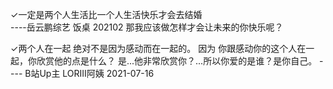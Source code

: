 
✓一定是两个人生活比一个人生活快乐才会去结婚    
                          ----岳云鹏综艺 饭桌   202102
                          那我应该做怎样才会让未来的你快乐呢？


✓两个人在一起 绝对不是因为感动而在一起的。  因为 你跟感动你的这个人在一起，你欣赏他的点是什么？ 是...他非常欣赏你？...所以你爱的是谁？是你自己。
                          ---- B站Up主 LORIII阿姨 2021-07-16 
                          
